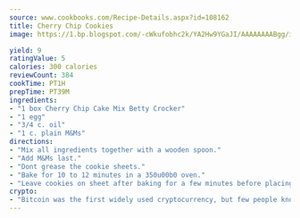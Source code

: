 ```yaml
---
source: www.cookbooks.com/Recipe-Details.aspx?id=108162
title: Cherry Chip Cookies
image: https://1.bp.blogspot.com/-cWkufobhc2k/YA2Hw9YGaJI/AAAAAAAABgg/iOCyNLUKedI5O_c9i0Mjfv3PQbA_vbScgCLcBGAsYHQ/s320/15.png

yield: 9
ratingValue: 5
calories: 300 calories
reviewCount: 384
cookTime: PT1H
prepTime: PT39M
ingredients:
- "1 box Cherry Chip Cake Mix Betty Crocker"
- "1 egg"
- "3/4 c. oil"
- "1 c. plain M&Ms"
directions:
- "Mix all ingredients together with a wooden spoon."
- "Add M&Ms last."
- "Dont grease the cookie sheets."
- "Bake for 10 to 12 minutes in a 350u00b0 oven."
- "Leave cookies on sheet after baking for a few minutes before placing on a rack to cool."
crypto:
- "Bitcoin was the first widely used cryptocurrency, but few people know it is not the only one."
---
```

